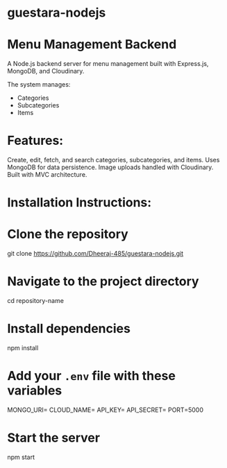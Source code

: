 # guestara-nodejs

# Menu Management Backend

A Node.js backend server for menu management built with Express.js, MongoDB, and Cloudinary.

The system manages:
- Categories
- Subcategories
- Items
# Features:
Create, edit, fetch, and search categories, subcategories, and items.
Uses MongoDB for data persistence.
Image uploads handled with Cloudinary.
Built with MVC architecture.

# Installation Instructions:
# Clone the repository
git clone https://github.com/Dheeraj-485/guestara-nodejs.git

# Navigate to the project directory
cd repository-name

# Install dependencies
npm install

# Add your `.env` file with these variables
MONGO_URI=<MongoDB Connection String>
CLOUD_NAME=<Your Cloudinary Name>
API_KEY=<Your API Key>
API_SECRET=<Your API Secret>
PORT=5000

# Start the server
npm start
